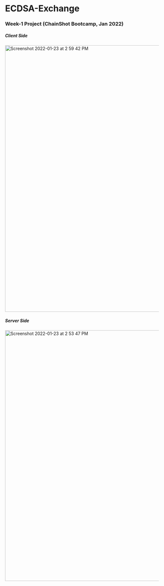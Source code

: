 # ECDSA-Exchange
### Week-1 Project (ChainShot Bootcamp, Jan 2022)


##### Client Side

<img width="870" alt="Screenshot 2022-01-23 at 2 59 42 PM" src="https://user-images.githubusercontent.com/72552910/150674861-bd4425c2-3d89-489c-bc74-2b2e662e23ae.png">


##### Server Side

<img width="818" alt="Screenshot 2022-01-23 at 2 53 47 PM" src="https://user-images.githubusercontent.com/72552910/150674868-7d009640-ff58-4743-ab14-213d66538eb8.png">

